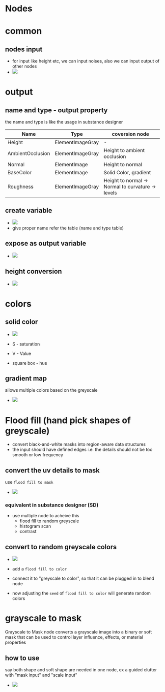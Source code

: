 # **Nodes**

# common

## nodes input

- for input like height etc, we can input noises, also we can input output of other nodes
- <img src="./images/nodes/output-blur-to-output.gif">

# output

## name and type - output property

the name and type is like the usage in substance designer

| Name             | Type             | coversion node                                    |
| ---------------- | ---------------- | ------------------------------------------------- |
| Height           | ElementImageGray | -                                                 |
| AmbientOcclusion | ElementImageGray | Height to ambient occlusion                       |
| Normal           | ElementImage     | Height to normal                                  |
| BaseColor        | ElementImage     | Solid Color, gradient                             |
| Roughness        | ElementImageGray | Height to normal -> Normal to curvature -> levels |

## create variable

- <img src="./images/nodes/output-some-variable.gif">
- give proper name refer the table (name and type table)

## expose as output variable

- <img src="./images/nodes/expose-auto-output-param.gif">

## height conversion

- <img src="./images/nodes/height-to-output-conversion.gif">

# colors

## solid color

- <img src="./images/nodes/solid-color-slider.gif">

- S - saturation
- V - Value
- square box - hue

## gradient map

allows multiple colors based on the greyscale

- <img src="./images/nodes/gradient-map.png">

# Flood fill (hand pick shapes of greyscale)

- convert black-and-white masks into region-aware data structures
- the input should have defined edges i.e. the details should not be too smooth or low frequency

## convert the uv details to mask

use `flood fill to mask`

- <img src="./images/nodes/flood-fill-to-mask-usage.gif">

### equivalent in substance designer (SD)

- use multiple node to acheive this
  - flood fill to random greyscale
  - histogram scan
  - contrast

## convert to random greyscale colors

- <img src="./images/nodes/flood-fill-to-random-greyscale.png">

- add a `flood fill to color`
- connect it to "greyscale to color", so that it can be plugged in to blend node
- now adjusting the `seed` of `flood fill to color` will generate random colors

# grayscale to mask

Grayscale to Mask node converts a grayscale image into a binary or soft mask that can be used to control layer influence, effects, or material properties

## how to use

say both shape and soft shape are needed in one node, ex a guided clutter with "mask input" and "scale input"

- <img src="./images/nodes/greyscale-to-mask-application.png">
